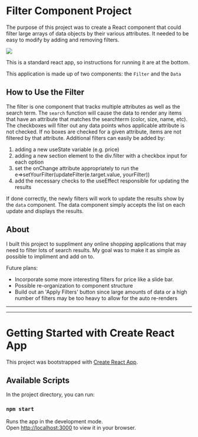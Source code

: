 # Filter Component Project

The purpose of this project was to create a React component that could filter large arrays of data objects by their various attributes. It needed to be easy to modify by adding and removing filters.

![](https://github.com/aDerocher/filter-and-search/blob/main/github-wiki/README-splash.PNG)

This is a standard react app, so instructions for running it are at the bottom.

This application is made up of two components: the `Filter` and the `Data`

## How to Use the Filter
The filter is one component that tracks multiple attributes as well as the search term.
The `search` function will cause the data to render any items that have an attribute that matches the searchterm (color, size, name, etc).
The checkboxes will filter out any data points whos applicable attribute is not checked. If no boxes are checked for a given attribute, items are not filtered by that attribute.
Additional filters can easily be added by:
1. adding a new useState variable (e.g. price)
2. adding a new section element to the div.filter with a checkbox input for each option
3. set the onChange attribute appropriately to run the e=>setYourFilter(updateFilter(e.target.value, yourFilter))
4. add the necessary checks to the useEffect responsible for updating the results

If done correctly, the newly filters will work to update the results show by the `data` component.
The data component simply accepts the list on each update and displays the results.

## About
I built this project to suppliment any online shopping applications that may need to filter lots of search results. My goal was to make it as simple as possible to impliment and add on to.

Future plans:
 -  Incorporate some more interesting filters for price like a slide bar.
 -  Possible re-organization to component structure
 -  Build out an 'Apply Filters' button since large amounts of data or a high number of filters may be too heavy to allow for the auto re-renders


---
---

# Getting Started with Create React App

This project was bootstrapped with [Create React App](https://github.com/facebook/create-react-app).

## Available Scripts

In the project directory, you can run:

### `npm start`

Runs the app in the development mode.\
Open [http://localhost:3000](http://localhost:3000) to view it in your browser.
